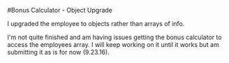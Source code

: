 #Bonus Calculator - Object Upgrade

I upgraded the employee to objects rather than arrays of info.

I'm not quite finished and am having issues getting the bonus calculator to
access the employees array. I will keep working on it until it works but am
submitting it as is for now (9.23.16).

